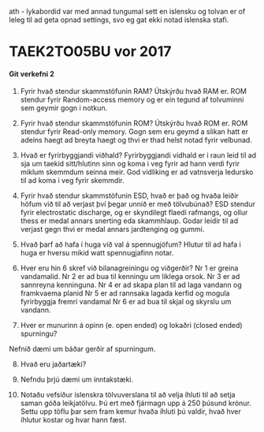 ath - lykabordid var med annad tungumal sett en islensku og tolvan er of leleg til ad geta opnad settings, svo eg gat ekki notad islenska stafi.
# TAEK2TO05BU vor 2017

#### Git verkefni 2

1. Fyrir hvað stendur skammstöfunin RAM? Útskýrðu hvað RAM er.
ROM stendur fyrir Random-access memory og er ein tegund af tolvuminni sem geymir gogn i notkun.

2. Fyrir hvað stendur skammstöfunin ROM? Útskýrðu hvað ROM er.
ROM stendur fyrir Read-only memory. Gogn sem eru geymd a slikan hatt er adeins haegt ad breyta haegt og thvi er thad helst notad fyrir velbunad.

3. Hvað er fyrirbyggjandi viðhald?
Fyrirbyggjandi vidhald er i raun leid til ad sja um taekid sitt/hlutinn sinn og koma i veg fyrir ad hann verdi fyrir miklum skemmdum seinna meir. God vidliking er ad vatnsverja ledursko til ad koma i veg fyrir skemmdir.

4. Fyrir hvað stendur skammstöfunin ESD, hvað er það og hvaða leiðir höfum við til að verjast því þegar unnið er með tölvubúnað?
ESD stendur fyrir electrostatic discharge, og er skyndilegt flaedi rafmangs, og ollur thess er medal annars snerting eda skammhlaup. Godar leidir til ad verjast gegn thvi er medal annars jardtenging og gummi.

5. Hvað þarf að hafa í huga við val á spennugjöfum?
Hlutur til ad hafa i huga er hversu mikid watt spennugjafinn notar.

6. Hver eru hin 6 skref við bilanagreiningu og viðgerðir?
Nr 1 er greina vandamalid.
Nr 2 er ad bua til kenningu um liklega orsok.
Nr 3 er ad sannreyna kenninguna.
Nr 4 er ad skapa plan til ad laga vandann og framkvaema planid
Nr 5 er ad rannsaka lagada kerfid og mogula fyrirbyggja fremri vandamal
Nr 6 er ad bua til skjal og skyrslu um vandann.

7. Hver er munurinn á opinn (e. open ended) og lokaðri (closed ended) spurningu?

Nefnið dæmi um báðar gerðir af spurningum.

8. Hvað eru jaðartæki?

9. Nefndu þrjú dæmi um inntakstæki.

10. Notaðu vefsíður íslenskra tölvuverslana til að velja íhluti til að setja saman góða leikjatölvu. Þú ert með fjármagn upp á 250 þúsund krónur. Settu upp töflu þar sem fram kemur hvaða íhluti þú valdir, hvað hver íhlutur kostar og hvar hann fæst.